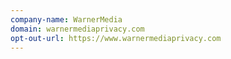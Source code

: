 ```yaml
---
company-name: WarnerMedia
domain: warnermediaprivacy.com
opt-out-url: https://www.warnermediaprivacy.com
---
```





